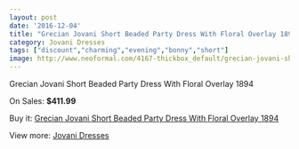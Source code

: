 ```yaml
---
layout: post
date: '2016-12-04'
title: "Grecian Jovani Short Beaded Party Dress With Floral Overlay 1894"
category: Jovani Dresses
tags: ["discount","charming","evening","bonny","short"]
image: http://www.neoformal.com/4167-thickbox_default/grecian-jovani-short-beaded-party-dress-with-floral-overlay-1894.jpg
---
```

Grecian Jovani Short Beaded Party Dress With Floral Overlay 1894

On Sales: **$411.99**
<a href="https://www.neoformal.com/en/jovani-dresses/1556-grecian-jovani-short-beaded-party-dress-with-floral-overlay-1894.html"><amp-img layout="responsive" width="600" height="600" src="//www.neoformal.com/4167-thickbox_default/grecian-jovani-short-beaded-party-dress-with-floral-overlay-1894.jpg" alt="Grecian Jovani Short Beaded Party Dress With Floral Overlay 1894 0" /></a>
<a href="https://www.neoformal.com/en/jovani-dresses/1556-grecian-jovani-short-beaded-party-dress-with-floral-overlay-1894.html"><amp-img layout="responsive" width="600" height="600" src="//www.neoformal.com/4168-thickbox_default/grecian-jovani-short-beaded-party-dress-with-floral-overlay-1894.jpg" alt="Grecian Jovani Short Beaded Party Dress With Floral Overlay 1894 1" /></a>

Buy it: [Grecian Jovani Short Beaded Party Dress With Floral Overlay 1894](https://www.neoformal.com/en/jovani-dresses/1556-grecian-jovani-short-beaded-party-dress-with-floral-overlay-1894.html "Grecian Jovani Short Beaded Party Dress With Floral Overlay 1894")

View more: [Jovani Dresses](https://www.neoformal.com/en/15-jovani-dresses "Jovani Dresses")